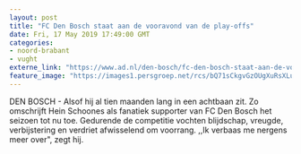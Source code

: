 ```yaml
---
layout: post
title: "FC Den Bosch staat aan de vooravond van de play-offs"
date: Fri, 17 May 2019 17:49:00 GMT
categories: 
- noord-brabant 
- vught 
externe_link: "https://www.ad.nl/den-bosch/fc-den-bosch-staat-aan-de-vooravond-van-de-play-offs~ae06197b1/"
feature_image: "https://images1.persgroep.net/rcs/bQ71sCkgvGzOUgXuRsXLuhP5Pgw/diocontent/137089519/_fitwidth/400/?appId=21791a8992982cd8da851550a453bd7f&quality=0.7"
---
```


DEN BOSCH - Alsof hij al tien maanden lang in een achtbaan zit. Zo omschrijft Hein Schoones als fanatiek supporter van FC Den Bosch het seizoen tot nu toe. Gedurende de competitie vochten blijdschap, vreugde, verbijstering en verdriet afwisselend om voorrang. ,,Ik verbaas me nergens meer over", zegt hij.
